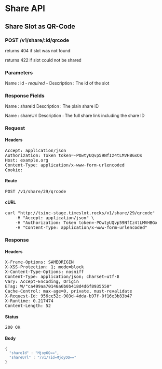 # Share API

## Share Slot as QR-Code

### POST /v1/share/:id/qrcode

returns 404 if slot was not found

returns 422 if slot could not be shared



### Parameters

Name : id *- required -*
Description : The id of the slot


### Response Fields

Name : shareId
Description : The plain share ID

Name : shareUrl
Description : The full share link including the share ID

### Request

#### Headers

<pre>Accept: application/json
Authorization: Token token=-POwtyUQvp59NfIz4tLMVHBGxOs
Host: example.org
Content-Type: application/x-www-form-urlencoded
Cookie: </pre>

#### Route

<pre>POST /v1/share/29/qrcode</pre>

#### cURL

<pre class="request">curl &quot;http://tsinc-stage.timeslot.rocks/v1/share/29/qrcode&quot; -d &#39;&#39; -X POST \
	-H &quot;Accept: application/json&quot; \
	-H &quot;Authorization: Token token=-POwtyUQvp59NfIz4tLMVHBGxOs&quot; \
	-H &quot;Content-Type: application/x-www-form-urlencoded&quot;</pre>

### Response

#### Headers

<pre>X-Frame-Options: SAMEORIGIN
X-XSS-Protection: 1; mode=block
X-Content-Type-Options: nosniff
Content-Type: application/json; charset=utf-8
Vary: Accept-Encoding, Origin
ETag: W/&quot;ca499aa70146a0b0b418d4d6f8935550&quot;
Cache-Control: max-age=0, private, must-revalidate
X-Request-Id: 956ce52c-903d-4dda-b97f-0f16e3b83b47
X-Runtime: 0.217474
Content-Length: 52</pre>

#### Status

<pre>200 OK</pre>

#### Body

```javascript
{
  "shareId" : "MjoyOQ==",
  "shareUrl" : "/v1/?id=MjoyOQ=="
}
```
